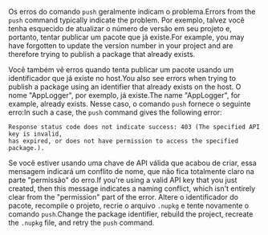 <span data-ttu-id="7b5e7-101">Os erros do comando `push` geralmente indicam o problema.</span><span class="sxs-lookup"><span data-stu-id="7b5e7-101">Errors from the `push` command typically indicate the problem.</span></span> <span data-ttu-id="7b5e7-102">Por exemplo, talvez você tenha esquecido de atualizar o número de versão em seu projeto e, portanto, tentar publicar um pacote que já existe.</span><span class="sxs-lookup"><span data-stu-id="7b5e7-102">For example, you may have forgotten to update the version number in your project and are therefore trying to publish a package that already exists.</span></span>

<span data-ttu-id="7b5e7-103">Você também vê erros quando tenta publicar um pacote usando um identificador que já existe no host.</span><span class="sxs-lookup"><span data-stu-id="7b5e7-103">You also see errors when trying to publish a package using an identifier that already exists on the host.</span></span> <span data-ttu-id="7b5e7-104">O nome "AppLogger", por exemplo, já existe.</span><span class="sxs-lookup"><span data-stu-id="7b5e7-104">The name "AppLogger", for example, already exists.</span></span> <span data-ttu-id="7b5e7-105">Nesse caso, o comando `push` fornece o seguinte erro:</span><span class="sxs-lookup"><span data-stu-id="7b5e7-105">In such a case, the `push` command gives the following error:</span></span>

```output
Response status code does not indicate success: 403 (The specified API key is invalid,
has expired, or does not have permission to access the specified package.).
```

<span data-ttu-id="7b5e7-106">Se você estiver usando uma chave de API válida que acabou de criar, essa mensagem indicará um conflito de nome, que não fica totalmente claro na parte "permissão" do erro.</span><span class="sxs-lookup"><span data-stu-id="7b5e7-106">If you're using a valid API key that you just created, then this message indicates a naming conflict, which isn't entirely clear from the "permission" part of the error.</span></span> <span data-ttu-id="7b5e7-107">Altere o identificador do pacote, recompile o projeto, recrie o arquivo `.nupkg` e tente novamente o comando `push`.</span><span class="sxs-lookup"><span data-stu-id="7b5e7-107">Change the package identifier, rebuild the project, recreate the `.nupkg` file, and retry the `push` command.</span></span>